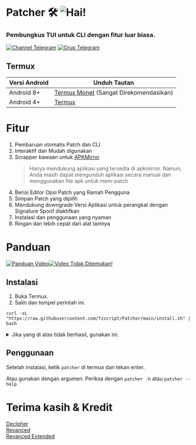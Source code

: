 # Patcher 🛠️ ![Hai!](https://img.shields.io/github/stars/fzscript/Patcher?style=flat-square)
### Pembungkus TUI untuk CLI dengan fitur luar biasa.

[![Channel Telegram](https://img.shields.io/badge/Telegram_Channel-2CA5E0?style=for-the-badge&logo=Telegram&logoColor=FFFFFF)](https://telegram.org/channels) [![Grup Telegram](https://img.shields.io/badge/Telegram_Support_Chat-2CA5E0?style=for-the-badge&logo=Telegram&logoColor=FFFFFF)](https://telegram.org/groups)

## Termux
| Versi Android | Unduh Tautan|
| ---- | ----- |
| Android 8+ | [Termux Monet](https://github.com/HardcodedCat/termux-monet/releases/latest) (Sangat Direkomendasikan)
| Android 4+ | [Termux](https://github.com/termux/termux-app/releases/latest)

# Fitur
1. Pembaruan otomatis Patch dan CLI
2. Interaktif dan Mudah digunakan
3. Scrapper bawaan untuk [APKMirror](https://apkmirror.com)
    > Hanya mendukung aplikasi yang tersedia di apkmirror. Namun, Anda masih dapat mengunduh aplikasi secara manual dan menggunakan file apk untuk mem-patch
4. Berisi Editor Opsi Patch yang Ramah Pengguna
5. Simpan Patch yang dipilih
6. Mendukung downgrade Versi Aplikasi untuk perangkat dengan Signature Spoof diaktifkan
7. Instalasi dan penggunaan yang nyaman
8. Ringan dan lebih cepat dari alat lainnya

# Panduan

[![Panduan Video](https://img.shields.io/badge/YouTube_Video_Guide-FF0000?style=for-the-badge&logo=YouTube&logoColor=FFFFFF)![Video Tidak Ditemukan!](https://img.shields.io/youtube/likes/I8-VM6rJL1c?style=for-the-badge&logo=YouTube&logoColor=ffffff&labelColor=ff0000&color=555555)](https://www.youtube.com)


## Instalasi
1. Buka Termux.  
2. Salin dan tempel perintah ini.  
```
curl -sL "https://raw.githubusercontent.com/fzscript/Patcher/main/install.sh" | bash
```

<details>
  <summary>Jika yang di atas tidak berhasil, gunakan ini.</summary>

  ```
pkg update -y -o Dpkg::Options::="--force-confnew" && pkg install git -y && git clone --depth=1 https://github.com/fzscript/Patcher.git && ./Patcher/patcher
```
</details>

## Penggunaan
Setelah instalasi, ketik `patcher` di termux dan tekan enter.  

Atau gunakan dengan argumen. Periksa dengan `patcher -h` atau `patcher --help`

# Terima kasih & Kredit
[Decipher](https://github.com/decipher3114)  
[Revanced](https://github.com/revanced)  
[Revanced Extended](https://github.com/inotia00)  
